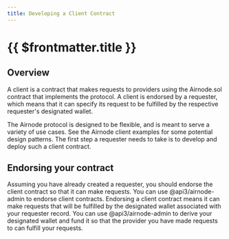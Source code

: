 ```yaml
---
title: Developing a Client Contract
---
```


# {{ $frontmatter.title }}

## Overview

A client is a contract that makes requests to providers using the Airnode.sol contract that implements the protocol. A client is endorsed by a requester, which means that it can specify its request to be fulfilled by the respective requester's designated wallet.

The Airnode protocol is designed to be flexible, and is meant to serve a variety of use cases. See the Airnode client examples for some potential design patterns. The first step a requester needs to take is to develop and deploy such a client contract.

## Endorsing your contract

Assuming you have already created a requester, you should endorse the client contract so that it can make requests. You can use @api3/airnode-admin to endorse client contracts. Endorsing a client contract means it can make requests that will be fulfilled by the designated wallet associated with your requester record. You can use @api3/airnode-admin to derive your designated wallet and fund it so that the provider you have made requests to can fulfill your requests.